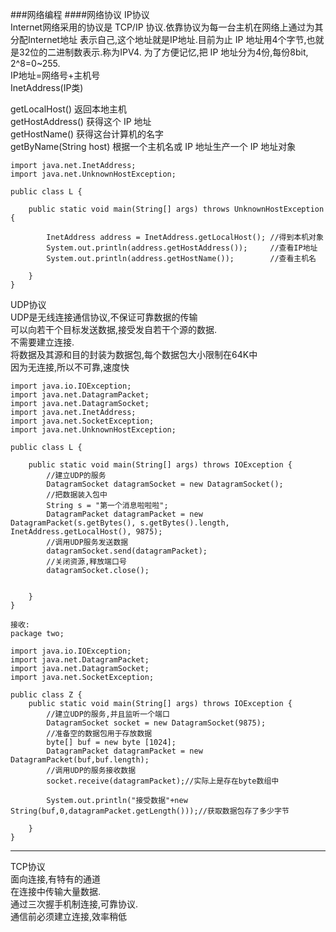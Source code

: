 ###网络编程
####网络协议
IP协议  
Internet网络采用的协议是 TCP/IP 协议.依靠协议为每一台主机在网络上通过为其分配Internet地址
表示自己,这个地址就是IP地址.目前为止 IP 地址用4个字节,也就是32位的二进制数表示.称为IPV4.
为了方便记忆,把 IP 地址分为4份,每份8bit, 2^8=0~255.  
IP地址=网络号+主机号  
InetAddress(IP类)  

getLocalHost() 返回本地主机  
getHostAddress() 获得这个 IP 地址  
getHostName()    获得这台计算机的名字  
getByName(String host)  根据一个主机名或 IP 地址生产一个 IP 地址对象  
```
import java.net.InetAddress;
import java.net.UnknownHostException;

public class L {
	
	public static void main(String[] args) throws UnknownHostException {
		
		InetAddress address = InetAddress.getLocalHost(); //得到本机对象
		System.out.println(address.getHostAddress());     //查看IP地址
		System.out.println(address.getHostName());        //查看主机名
		
	}
}

```
UDP协议  
UDP是无线连接通信协议,不保证可靠数据的传输  
可以向若干个目标发送数据,接受发自若干个源的数据.  
不需要建立连接.  
将数据及其源和目的封装为数据包,每个数据包大小限制在64K中  
因为无连接,所以不可靠,速度快  
```
import java.io.IOException;
import java.net.DatagramPacket;
import java.net.DatagramSocket;
import java.net.InetAddress;
import java.net.SocketException;
import java.net.UnknownHostException;

public class L {
	
	public static void main(String[] args) throws IOException {
		//建立UDP的服务
		DatagramSocket datagramSocket = new DatagramSocket();
		//把数据装入包中
		String s = "第一个消息啦啦啦";
		DatagramPacket datagramPacket = new DatagramPacket(s.getBytes(), s.getBytes().length, InetAddress.getLocalHost(), 9875);
		//调用UDP服务发送数据
		datagramSocket.send(datagramPacket);
		//关闭资源,释放端口号
		datagramSocket.close();
		
		
	}
}

接收:
package two;

import java.io.IOException;
import java.net.DatagramPacket;
import java.net.DatagramSocket;
import java.net.SocketException;

public class Z {
	public static void main(String[] args) throws IOException {
		//建立UDP的服务,并且监听一个端口
		DatagramSocket socket = new DatagramSocket(9875);
		//准备空的数据包用于存放数据
		byte[] buf = new byte [1024];
		DatagramPacket datagramPacket = new DatagramPacket(buf,buf.length);
		//调用UDP的服务接收数据
		socket.receive(datagramPacket);//实际上是存在byte数组中
		
		System.out.println("接受数据"+new String(buf,0,datagramPacket.getLength()));//获取数据包存了多少字节
	
	}
}

```
***
TCP协议  
面向连接,有特有的通道  
在连接中传输大量数据.  
通过三次握手机制连接,可靠协议.  
通信前必须建立连接,效率稍低
